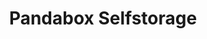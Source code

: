 ---
title: "Pandabox Selfstorage"
url: /weil-am-rhein/pandabox-selfstorage/
shop: location de stockage
---